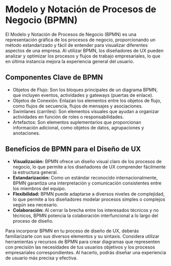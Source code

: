 # Modelo y Notación de Procesos de Negocio (BPMN)

El Modelo y Notación de Procesos de Negocio (BPMN) es una representación gráfica de los procesos de negocio, proporcionando un método estandarizado y fácil de entender para visualizar diferentes aspectos de una empresa. Al utilizar BPMN, los diseñadores de UX pueden analizar y optimizar los procesos y flujos de trabajo empresariales, lo que en última instancia mejora la experiencia general del usuario.

## Componentes Clave de BPMN

- Objetos de Flujo: Son los bloques principales de un diagrama BPMN, que incluyen eventos, actividades y gateways (puertas de enlace).
- Objetos de Conexión: Enlazan los elementos entre los objetos de flujo, como flujos de secuencia, flujos de mensajes y asociaciones.
- Swimlanes (carriles): Son elementos visuales que ayudan a organizar actividades en función de roles o responsabilidades.
- Artefactos: Son elementos suplementarios que proporcionan información adicional, como objetos de datos, agrupaciones y anotaciones.

## Beneficios de BPMN para el Diseño de UX

- **Visualización:** BPMN ofrece un diseño visual claro de los procesos de negocio, lo que permite a los diseñadores de UX comprender fácilmente la estructura general.
- **Estandarización:** Como un estándar reconocido internacionalmente, BPMN garantiza una interpretación y comunicación consistentes entre los miembros del equipo.
- **Flexibilidad:** BPMN puede adaptarse a diversos niveles de complejidad, lo que permite a los diseñadores modelar procesos simples o complejos según sea necesario.
- **Colaboración:** Al cerrar la brecha entre los interesados técnicos y no técnicos, BPMN potencia la colaboración interfuncional a lo largo del proceso de diseño.

Para incorporar BPMN en tu proceso de diseño de UX, deberás familiarizarte con sus diversos elementos y su sintaxis. Considera utilizar herramientas y recursos de BPMN para crear diagramas que representen con precisión las necesidades de tus usuarios objetivos y los procesos empresariales correspondientes. Al hacerlo, podrás diseñar una experiencia de usuario más precisa y efectiva.
